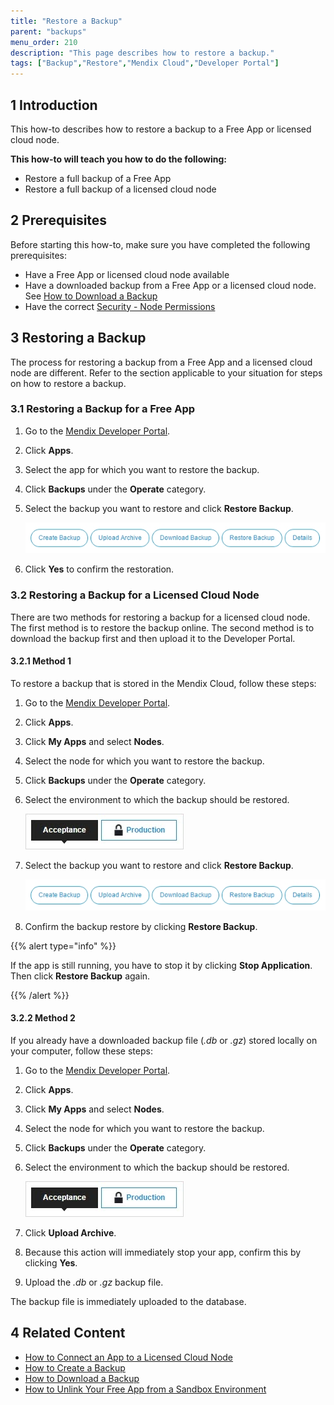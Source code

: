 ```yaml
---
title: "Restore a Backup"
parent: "backups"
menu_order: 210
description: "This page describes how to restore a backup."
tags: ["Backup","Restore","Mendix Cloud","Developer Portal"]
---
```


## 1 Introduction
This how-to describes how to restore a backup to a Free App or licensed cloud node.

**This how-to will teach you how to do the following:**

* Restore a full backup of a Free App
* Restore a full backup of a licensed cloud node

## 2 Prerequisites

Before starting this how-to, make sure you have completed the following prerequisites:

* Have a Free App or licensed cloud node available
* Have a downloaded backup from a Free App or a licensed cloud node. See [How to Download a Backup](how-to-download-a-backup)
* Have the correct [Security - Node Permissions](/developerportal/settings/node-permissions)

## 3 Restoring a Backup

The process for restoring a backup from a Free App and a licensed cloud node are different. Refer to the section applicable to your situation for steps on how to restore a backup.

### 3.1 Restoring a Backup for a Free App

1. Go to the [Mendix Developer Portal](http://home.mendix.com).
2. Click **Apps**.
3. Select the app for which you want to restore the backup.
4. Click **Backups** under the **Operate** category.
5. Select the backup you want to restore and click **Restore Backup**.

    ![](attachments/restore-a-backup/backupoptions.jpg)

6. Click **Yes** to confirm the restoration.

### 3.2 Restoring a Backup for a Licensed Cloud Node

There are two methods for restoring a backup for a licensed cloud node. The first method is to restore the backup online. The second method is to download the backup first and then upload it to the Developer Portal.

#### 3.2.1 Method 1

To restore a backup that is stored in the Mendix Cloud, follow these steps:

1. Go to the [Mendix Developer Portal](http://home.mendix.com).
2. Click **Apps**.
3. Click **My Apps** and select **Nodes**.
4. Select the node for which you want to restore the backup.
5. Click **Backups** under the **Operate** category.
6. Select the environment to which the backup should be restored.

    ![](attachments/restore-a-backup/environment.jpg)

7. Select the backup you want to restore and click **Restore Backup**.

    ![](attachments/restore-a-backup/backupoptions.jpg)

8. Confirm the backup restore by clicking **Restore Backup**.

{{% alert type="info" %}}

If the app is still running, you have to stop it by clicking **Stop Application**. Then click **Restore Backup** again.

{{% /alert %}}

#### 3.2.2 Method 2

If you already have a downloaded backup file (*.db* or *.gz*) stored locally on your computer, follow these steps:

1. Go to the [Mendix Developer Portal](http://home.mendix.com).
2. Click **Apps**.
3. Click **My Apps** and select **Nodes**.
4. Select the node for which you want to restore the backup.
5. Click **Backups** under the **Operate** category.
6. Select the environment to which the backup should be restored.

    ![](attachments/restore-a-backup/environment.jpg)

7. Click **Upload Archive**.
8. Because this action will immediately stop your app, confirm this by clicking **Yes**.
9. Upload the *.db* or *.gz* backup file.

The backup file is immediately uploaded to the database.

## 4 Related Content

* [How to Connect an App to a Licensed Cloud Node](/developerportal/deploy/how-to-link-app-to-node)
* [How to Create a Backup](how-to-create-backup)
* [How to Download a Backup](how-to-download-a-backup)
* [How to Unlink Your Free App from a Sandbox Environment](/developerportal/deploy/how-to-unlink-sandbox)
